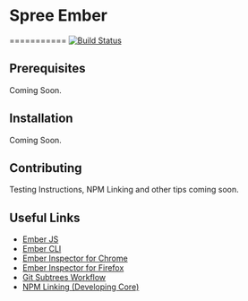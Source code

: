 # Spree Ember
===========
[![Build Status](https://travis-ci.org/hhff/spree_ember.svg?branch=master)](https://travis-ci.org/hhff/spree_ember)

## Prerequisites

Coming Soon.

## Installation

Coming Soon.

## Contributing

Testing Instructions, NPM Linking and other tips coming soon.

## Useful Links

* [Ember JS](http://emberjs.com/)
* [Ember CLI](http://www.ember-cli.com/)
* [Ember Inspector for Chrome](https://chrome.google.com/webstore/detail/ember-inspector/bmdblncegkenkacieihfhpjfppoconhi)
* [Ember Inspector for Firefox](https://addons.mozilla.org/en-US/firefox/addon/ember-inspector/)
* [Git Subtrees Workflow](https://medium.com/@v/git-subtrees-a-tutorial-6ff568381844)
* [NPM Linking (Developing Core)](http://justjs.com/posts/npm-link-developing-your-own-npm-modules-without-tears)